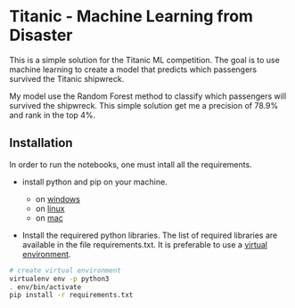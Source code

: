 Titanic - Machine Learning from Disaster
==============================

This is a simple solution for the Titanic ML competition. The goal is to use machine learning to create a model that predicts which passengers survived the Titanic shipwreck.

My model use the Random Forest method to classify which passengers will survived the shipwreck. This simple solution get me a precision of 78.9% and rank in the top 4%.

## Installation
In order to run the notebooks, one must intall all the requirements.

* install python and pip on your machine.
  - on [windows](https://www.youtube.com/watch?v=otmWEEFysms)
  - on [linux](https://www.youtube.com/watch?v=Yg9AkozItTU)
  - on [mac](https://www.youtube.com/watch?v=XUaJ8OctxdM)

* Install the requirered python libraries. The list of required libraries are available in the file requirements.txt. It is preferable to use a [virtual environment](https://python-guide-pt-br.readthedocs.io/fr/latest/dev/virtualenvs.html).

```bash
# create virtual environment
virtualenv env -p python3
. env/bin/activate
pip install -r requirements.txt
```